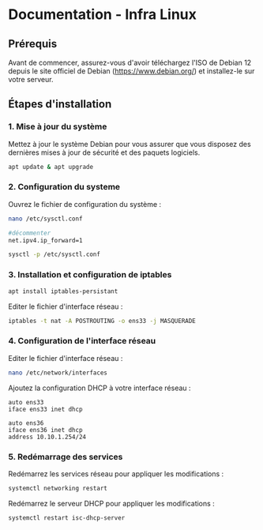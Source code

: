 
# Documentation - Infra Linux

## Prérequis

Avant de commencer, assurez-vous d'avoir téléchargez l'ISO de Debian 12 depuis le site officiel de Debian (https://www.debian.org/) et installez-le sur votre serveur.

## Étapes d'installation

### 1. Mise à jour du système
Mettez à jour le système Debian pour vous assurer que vous disposez des dernières mises à jour de sécurité et des paquets logiciels.
```bash
apt update & apt upgrade
```

### 2. Configuration du systeme
Ouvrez le fichier de configuration du système :
```bash
nano /etc/sysctl.conf

#décommenter
net.ipv4.ip_forward=1
```
```bash
sysctl -p /etc/sysctl.conf
```

### 3. Installation et configuration de iptables
```bash
apt install iptables-persistant
```
Editer le fichier d'interface réseau :
```bash
iptables -t nat -A POSTROUTING -o ens33 -j MASQUERADE
```

### 4. Configuration de l'interface réseau
Editer le fichier d'interface réseau :
```bash
nano /etc/network/interfaces
```
Ajoutez la configuration DHCP à votre interface réseau :
```plaintext
auto ens33
iface ens33 inet dhcp

auto ens36
iface ens36 inet dhcp
address 10.10.1.254/24
```


### 5. Redémarrage des services
Redémarrez les services réseau pour appliquer les modifications :
```bash
systemctl networking restart
```
Redémarrez le serveur DHCP pour appliquer les modifications :
```bash
systemctl restart isc-dhcp-server
```
